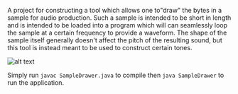 A project for constructing a tool which allows one to"draw" the bytes in a sample for audio production.
Such a sample is intended to be short in length and is intended to be loaded into a program which will can seamlessly loop the sample at a certain frequency to provide a waveform.
The shape of the sample itself generally doesn't affect the pitch of the resulting sound, but this tool is instead meant to be used to construct certain tones.

![alt text](https://user-images.githubusercontent.com/7596401/27937867-7f70d6bc-6277-11e7-84ef-18c75ab1cf36.jpg)

Simply run `javac SampleDrawer.java` to compile then `java SampleDrawer` to run the application.
